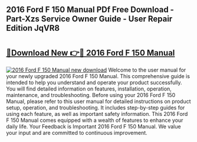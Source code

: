 ## 2016 Ford F 150 Manual PDf Free Download - Part-Xzs Service Owner Guide - User Repair Edition JqVR8

# <h2><a href="http://bc20022.oget.top/?id=2016+Ford+F+150+Manual">🔗Download New 👉🔴 2016 Ford F 150 Manual</a></h2>

[![2016 Ford F 150 Manual new download](https://i.imgur.com/5g1atiW.png)](http://bc20022.oget.top/?id=2016+Ford+F+150+Manual)
Welcome to the user manual for your newly upgraded 2016 Ford F 150 Manual. This comprehensive guide is intended to help you understand and operate your product successfully. You will find detailed information on features, installation, operation, maintenance, and troubleshooting. Before using your 2016 Ford F 150 Manual, please refer to this user manual for detailed instructions on product setup, operation, and troubleshooting. It includes step-by-step guides for using each feature, as well as important safety information. This 2016 Ford F 150 Manual comes equipped with a wealth of features to enhance your daily life. Your Feedback is Important 2016 Ford F 150 Manual. We value your input and are committed to continuous improvement.
